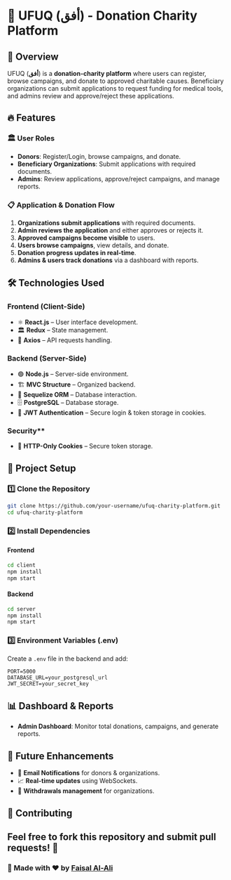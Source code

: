 # 🏥 UFUQ (أفق) - Donation Charity Platform

## 📌 Overview
UFUQ (**أفق**) is a **donation-charity platform** where users can register, browse campaigns, and donate to approved charitable causes. Beneficiary organizations can submit applications to request funding for medical tools, and admins review and approve/reject these applications.

## 🔥 Features

### 🏛️ User Roles
- **Donors**: Register/Login, browse campaigns, and donate.
- **Beneficiary Organizations**: Submit applications with required documents.
- **Admins**: Review applications, approve/reject campaigns, and manage reports.

### 📋 Application & Donation Flow
1. **Organizations submit applications** with required documents.
2. **Admin reviews the application** and either approves or rejects it.
3. **Approved campaigns become visible** to users.
4. **Users browse campaigns**, view details, and donate.
5. **Donation progress updates in real-time**.
6. **Admins & users track donations** via a dashboard with reports.

## 🛠️ Technologies Used

### **Frontend (Client-Side)**
- ⚛️ **React.js** – User interface development.
- 🏛 **Redux** – State management.
- 🔗 **Axios** – API requests handling.

### **Backend (Server-Side)**
- 🟢 **Node.js** – Server-side environment.
- 🏗️ **MVC Structure** – Organized backend.
- 📄 **Sequelize ORM** – Database interaction.
- 🗄 **PostgreSQL** – Database storage.
- 🔐 **JWT Authentication** – Secure login & token storage in cookies.

### Security**
- 🔐 **HTTP-Only Cookies** – Secure token storage.

## 📂 Project Setup

### **1️⃣ Clone the Repository**
```bash
git clone https://github.com/your-username/ufuq-charity-platform.git
cd ufuq-charity-platform
```

### **2️⃣ Install Dependencies**
#### Frontend
```bash
cd client
npm install
npm start
```

#### Backend
```bash
cd server
npm install
npm start
```

### **3️⃣ Environment Variables (.env)**
Create a `.env` file in the backend and add:
```env
PORT=5000
DATABASE_URL=your_postgresql_url
JWT_SECRET=your_secret_key
```

## 📊 Dashboard & Reports
- **Admin Dashboard**: Monitor total donations, campaigns, and generate reports.

## 🚀 Future Enhancements
- 📢 **Email Notifications** for donors & organizations.
- 📈 **Real-time updates** using WebSockets.
- 🏦 **Withdrawals management** for organizations.

## 🤝 Contributing
Feel free to fork this repository and submit pull requests! 🎉
---

### 🎯 Made with ❤️ by [Faisal Al-Ali](https://github.com/your-username)
